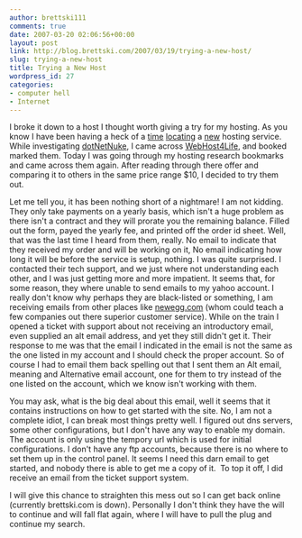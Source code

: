 ```yaml
---
author: brettski111
comments: true
date: 2007-03-20 02:06:56+00:00
layout: post
link: http://blog.brettski.com/2007/03/19/trying-a-new-host/
slug: trying-a-new-host
title: Trying a New Host
wordpress_id: 27
categories:
- computer hell
- Internet
---
```


I broke it down to a host I thought worth giving a try for my hosting.  As you know I have been having a heck of a [time](http://brettski111.wordpress.com/2007/03/01/i-need-a-new-host/) [locating](http://brettski111.wordpress.com/2007/03/06/finding-shared-web-hosts-sucks/) a [new](http://brettski111.wordpress.com/2007/03/13/no-new-hosts-yet/) hosting service.  While investigating [dotNetNuke](http://dotnetnuke.com), I came across [WebHost4Life](http://www.webhost4life.com), and booked marked them.  Today I was going through my hosting research bookmarks and came across them again.  After reading through there offer and comparing it to others in the same price range $10, I decided to try them out.

Let me tell you, it has been nothing short of a nightmare!  I am not kidding.  They only take payments on a yearly basis, which isn't a huge problem as there isn't a contract and they will prorate you the remaining balance.  Filled out the form, payed the yearly fee, and printed off the order id sheet.  Well, that was the last time I heard from them, really.   No email to indicate that they received my order and will be working on it,  No email indicating how long it will be before the service is setup, nothing.  I was quite surprised.  I contacted their tech support, and we just where not understanding each other, and I was just getting more and more impatient. It seems that, for some reason, they where unable to send emails to my yahoo account.  I really don't know why perhaps they are black-listed or something, I am receiving emails from other places like [newegg.com](http://www.newegg.com) (whom could teach a few companies out there superior customer service).  While on the train I opened a ticket with support about not receiving an introductory email, even supplied an alt email address, and yet they still didn't get it.  Their response to me was that the email I indicated in the email is not the same as the one listed in my account and I should check the proper account.  So of course I had to email them back spelling out that I sent them an Alt email, meaning and Alternative email account, one for them to try instead of the one listed on the account, which we know isn't working with them.

You may ask, what is the big deal about this email, well it seems that it contains instructions on how to get started with the site.  No, I am not a complete idiot, I can break most things pretty well.  I figured out dns servers, some other configurations, but I don't have any way to enable my domain.  The account is only using the tempory url which is used for initial configurations.  I don't have any ftp accounts, because there is no where to set them up in the control panel.  It seems I need this darn email to get started, and nobody there is able to get me a copy of it.  To top it off, I did receive an email from the ticket support system.

I will give this chance to straighten this mess out so I can get back online (currently brettski.com is down).  Personally I don't think they have the will to continue and will fall flat again, where I will have to pull the plug and continue my search.  <sigh>
